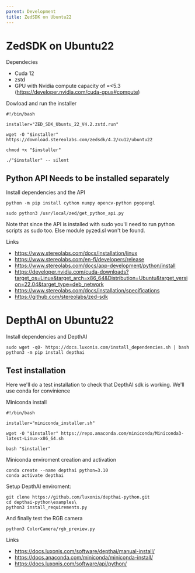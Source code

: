 ```yaml
---
parent: Development
title: ZedSDK on Ubuntu22
---
```


# ZedSDK on Ubuntu22

Dependecies 
- Cuda 12
- zstd
- GPU with Nvidia compute capacity of =<5.3 (<https://developer.nvidia.com/cuda-gpus#compute>)

Dowload and run the installer

```
#!/bin/bash

installer="ZED_SDK_Ubuntu_22_V4.2.zstd.run"

wget -O "$installer" https://download.stereolabs.com/zedsdk/4.2/cu12/ubuntu22

chmod +x "$installer"

./"$installer" -- silent
```

## Python API Needs to be installed separately

Install dependencies and the API
```
python -m pip install cython numpy opencv-python pyopengl

sudo python3 /usr/local/zed/get_python_api.py
```
Note that since the API is installed with sudo you'll need to run python scripts as sudo too.
Else module pyzed.sl won't be found. 

Links
- <https://www.stereolabs.com/docs/installation/linux>
- <https://www.stereolabs.com/en-fi/developers/release>
- <https://www.stereolabs.com/docs/app-development/python/install>
- <https://developer.nvidia.com/cuda-downloads?target_os=Linux&target_arch=x86_64&Distribution=Ubuntu&target_version=22.04&target_type=deb_network>
- <https://www.stereolabs.com/docs/installation/specifications>
- <https://github.com/stereolabs/zed-sdk>

# DepthAI on Ubuntu22
Install dependencies and DepthAI
```
sudo wget -qO- https://docs.luxonis.com/install_dependencies.sh | bash
python3 -m pip install depthai
```

## Test installation

Here we'll do a test installation to check that DepthAI sdk is working. We'll use conda for convinience

Miniconda install
```
#!/bin/bash

installer="miniconda_installer.sh"

wget -O "$installer" https://repo.anaconda.com/miniconda/Miniconda3-latest-Linux-x86_64.sh

bash "$installer"
```
Miniconda enviroment creation and activation
```
conda create --name depthai python=3.10
conda activate depthai
```

Setup DepthAI enviroment:
```
git clone https://github.com/luxonis/depthai-python.git
cd depthai-python\examples\
python3 install_requirements.py
```
And finally test the RGB camera
```
python3 ColorCamera/rgb_preview.py
```
Links
- <https://docs.luxonis.com/software/depthai/manual-install/>
- <https://docs.anaconda.com/miniconda/miniconda-install/>
- <https://docs.luxonis.com/software/api/python/>
  
